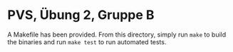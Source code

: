 # PVS, Übung 2, Gruppe B

A Makefile has been provided.  From this directory, simply run
`make` to build the binaries and run `make test` to run automated tests.
